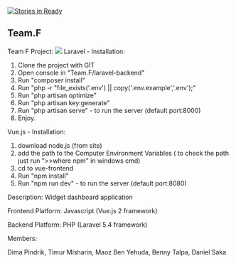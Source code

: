 [![Stories in Ready](https://badge.waffle.io/DimaPindrik/Team.F.png?label=ready&title=Ready)](https://waffle.io/DimaPindrik/Team.F)
## Team.F
Team F Project:
<img style="max-width:50%; height: auto" src="http://www.freeiconspng.com/uploads/dashboard-icon-29.png">
  Laravel  -  Installation:
1. Clone the project with GIT
2. Open console in "Team.F/laravel-backend"
3. Run "composer install"
4. Run "php -r "file_exists('.env') || copy('.env.example','.env');"
5. Run "php artisan optimize"
6. Run "php artisan key:generate"
7. Run "php artisan serve" - to run the server (default port:8000)
8. Enjoy.

 Vue.js  -  Installation:
1. download node.js (from site)
2. add the path to the Computer Environment Variables ( to check the path just run ">>where npm" in windows cmd)
3. cd to vue-frontend
4. Run "npm install"
5. Run "npm run dev" - to run the server (default port:8080)

Description: Widget dashboard application

Frontend Platform: Javascript (Vue.js 2 framework)

Backend Platform: PHP (Laravel 5.4 framework)

Members:

  Dima Pindrik,
  Timur Misharin,
  Maoz Ben Yehuda,
  Benny Talpa,
  Daniel Saka
  
